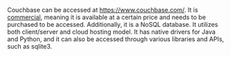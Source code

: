 Couchbase can be accessed at https://www.couchbase.com/. It is [commercial](https://www.quora.com/What-are-commercial-database-management-systems#:~:text=The%20popular%20commercial%20database%20management,Oracle%2C%20DB2%20and%20SQL%20Server.), meaning it is available at a certain price and needs to be purchased to be accessed. Additionally, it is a NoSQL database. It utilizes both client/server and cloud hosting model. It has native drivers for Java and Python, and it can also be accessed through various libraries and APIs, such as sqlite3.
